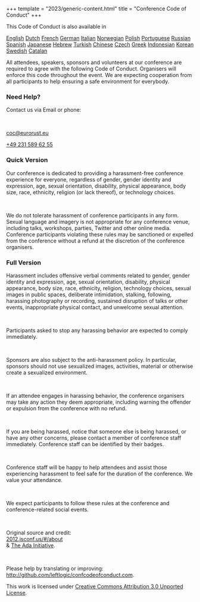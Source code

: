 +++
template = "2023/generic-content.html"
title = "Conference Code of Conduct"
+++

<div class="box">
  <p>This Code of Conduct is also available in</p>
  <div class="languages">
  <a href="https://confcodeofconduct.com" target="_blank" rel="noopener noreferrer">English</a>
  <a href="https://nl.confcodeofconduct.com" target="_blank" rel="noopener noreferrer">Dutch</a>
  <a href="https://fr.confcodeofconduct.com" target="_blank" rel="noopener noreferrer">French</a>
  <a href="https://de.confcodeofconduct.com" target="_blank" rel="noopener noreferrer">German</a>
  <a href="https://it.confcodeofconduct.com" target="_blank" rel="noopener noreferrer">Italian</a>
  <a href="https://no.confcodeofconduct.com" target="_blank" rel="noopener noreferrer">Norwegian</a>
  <a href="https://pl.confcodeofconduct.com" target="_blank" rel="noopener noreferrer">Polish</a>
  <a href="https://pt-br.confcodeofconduct.com" target="_blank" rel="noopener noreferrer">Portuguese</a>
  <a href="https://ru.confcodeofconduct.com" target="_blank" rel="noopener noreferrer">Russian</a>
  <a href="https://es.confcodeofconduct.com" target="_blank" rel="noopener noreferrer">Spanish</a>
  <a href="https://ja.confcodeofconduct.com" target="_blank" rel="noopener noreferrer">Japanese</a>
  <a href="https://he.confcodeofconduct.com" target="_blank" rel="noopener noreferrer">Hebrew</a>
  <a href="https://tr.confcodeofconduct.com" target="_blank" rel="noopener noreferrer">Turkish</a>
  <a href="https://tw.confcodeofconduct.com" target="_blank" rel="noopener noreferrer">Chinese</a>
  <a href="https://cz.confcodeofconduct.com" target="_blank" rel="noopener noreferrer">Czech</a>
  <a href="https://gr.confcodeofconduct.com" target="_blank" rel="noopener noreferrer">Greek</a>
  <a href="https://id.confcodeofconduct.com" target="_blank" rel="noopener noreferrer">Indonesian</a>
  <a href="https://kr.confcodeofconduct.com" target="_blank" rel="noopener noreferrer">Korean</a>
  <a href="https://sv.confcodeofconduct.com" target="_blank" rel="noopener noreferrer">Swedish</a>
  <a href="https://ca.confcodeofconduct.com" target="_blank" rel="noopener noreferrer">Catalan</a>
  </div>
  <p>
    All attendees, speakers, sponsors and volunteers at our conference are required to agree with the following Code
    of Conduct. Organisers will enforce this code throughout the event. We are expecting cooperation from all
    participants to help ensuring a safe environment for everybody.
  </p>
</div>
    <h3>Need Help?</h3>
    <div class="box text-centered">
    <p>Contact us via Email or phone:</p>
    <br>
    <p>
      <a href="mailto:coc@eurorust.eu" target="_blank" rel="noopener noreferrer">coc@eurorust.eu</a>
    </p>
    <p>
    <a href="tel:+49 231 589 62 55">+49 231 589 62 55</a>
    </p>
    </div>
    <h3>Quick Version</h3>
    <div class="box">
    <p>
      Our conference is dedicated to providing a harassment-free conference experience for everyone, regardless of
      gender, gender identity and expression, age, sexual orientation, disability, physical appearance, body size, race,
      ethnicity, religion (or lack thereof), or technology choices.</p><br><p>We do not tolerate harassment of conference
      participants in any form. Sexual language and imagery is not appropriate for any conference venue, including
      talks, workshops, parties, Twitter and other online media. Conference participants violating these rules may be
      sanctioned or expelled from the conference without a refund at the discretion of the conference organisers.
    </p>
    </div>
    <h3>Full Version</h3>
    <div class="box">
    <p>
      Harassment includes offensive verbal comments related to gender, gender identity and expression, age, sexual
      orientation, disability, physical appearance, body size, race, ethnicity, religion, technology choices, sexual
      images in public spaces, deliberate intimidation, stalking, following, harassing photography or recording,
      sustained disruption of talks or other events, inappropriate physical contact, and unwelcome sexual attention.
    </p>
    <br>
    <p>
      Participants asked to stop any harassing behavior are expected to comply immediately.
    </p>
    <br>
    <p>
      Sponsors are also subject to the anti-harassment policy. In particular, sponsors should not use sexualized images,
      activities, material or otherwise create a sexualized environment.
    </p>
    <br>
    <p>
      If an attendee engages in harassing behavior, the conference organisers may take any action they deem appropriate,
      including warning the offender or expulsion from the conference with no refund.
    </p>
    <br>
    <p>
      If you are being harassed, notice that someone else is being harassed, or have any other concerns, please contact
      a member of conference staff immediately. Conference staff can be identified by their badges.
    </p>
    <br>
    <p>
      Conference staff will be happy to help attendees and assist those experiencing harassment to feel safe for the
      duration of the conference. We value your attendance.
    </p>
    <br>
    <p>
      We expect participants to follow these rules at the conference and conference-related social events.
    </p>
    <br>
    <p class="note">
      Original source and credit:
      <br>
      <a href="http://2012.jsconf.us/#/about" target="_blank" rel="noopener noreferrer">2012.jsconf.us/#/about</a><br>& <a
        href="http://geekfeminism.wikia.com/wiki/Conference_anti-harassment/Policy" target="_blank" rel="noopener noreferrer">The Ada Initiative</a>.
    </p>
    <br>
    <p class="note">
      Please help by translating or improving: <a
        href="http://github.com/leftlogic/confcodeofconduct.com">http://github.com/leftlogic/confcodeofconduct.com</a>.
    </p>
    <!-- <br> -->
    <p class="note">
      This work is licensed under <a href="http://creativecommons.org/licenses/by/3.0/deed.en_US" target="_blank" rel="noopener noreferrer">Creative Commons
        Attribution 3.0 Unported License</a>.
    </p>
    </div>
